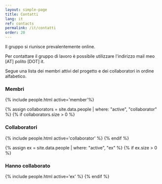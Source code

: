 ```yaml
---
layout: simple-page
title: Contatti
lang: it
ref: contacts 
permalink: /it/contatti
order: 20
---
```


Il gruppo si riunisce prevalentemente online. 

Per contattare il gruppo di lavoro è possibile utilizzare l'indirizzo mail meo [AT] polito [DOT] it.

Segue una lista dei membri attivi del progetto e dei collaboratori in
ordine alfabetico.

### Membri 
{% include people.html active='member'%}

{% assign collaborators = site.data.people | where: "active", "collaborator" %}
{% if collaborators.size > 0 %}
### Collaboratori
  {% include people.html active='collaborator' %}
{% endif %}

{% assign ex = site.data.people | where: "active", "ex" %}
{% if ex.size > 0 %}
### Hanno collaborato
  {% include people.html active='ex' %}
{% endif %}

